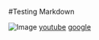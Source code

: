 #Testing Markdown 

![Image](http://url/a.png)
[youtube](https://www.youtube.com/)
[google](https://www.google.com/)
